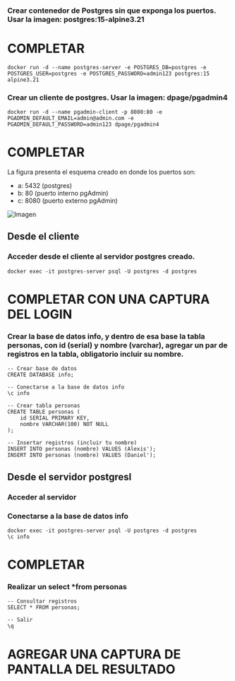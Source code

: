 ### Crear contenedor de Postgres sin que exponga los puertos. Usar la imagen: postgres:15-alpine3.21
# COMPLETAR

```
docker run -d --name postgres-server -e POSTGRES_DB=postgres -e POSTGRES_USER=postgres -e POSTGRES_PASSWORD=admin123 postgres:15 alpine3.21
```

### Crear un cliente de postgres. Usar la imagen: dpage/pgadmin4
```
docker run -d --name pgadmin-client -p 8080:80 -e PGADMIN_DEFAULT_EMAIL=admin@admin.com -e PGADMIN_DEFAULT_PASSWORD=admin123 dpage/pgadmin4
```

# COMPLETAR

La figura presenta el esquema creado en donde los puertos son:
- a: 5432 (postgres)
- b: 80 (puerto interno pgAdmin)
- c: 8080 (puerto externo pgAdmin)

![Imagen](esquema-2-ejercicio.PNG)

## Desde el cliente
### Acceder desde el cliente al servidor postgres creado.
```
docker exec -it postgres-server psql -U postgres -d postgres
```

# COMPLETAR CON UNA CAPTURA DEL LOGIN
### Crear la base de datos info, y dentro de esa base la tabla personas, con id (serial) y nombre (varchar), agregar un par de registros en la tabla, obligatorio incluir su nombre.

```
-- Crear base de datos
CREATE DATABASE info;

-- Conectarse a la base de datos info
\c info

-- Crear tabla personas
CREATE TABLE personas (
    id SERIAL PRIMARY KEY,
    nombre VARCHAR(100) NOT NULL
);

-- Insertar registros (incluir tu nombre)
INSERT INTO personas (nombre) VALUES (Alexis');
INSERT INTO personas (nombre) VALUES (Daniel');
```

## Desde el servidor postgresl
### Acceder al servidor
### Conectarse a la base de datos info

```
docker exec -it postgres-server psql -U postgres -d postgres
\c info
```
# COMPLETAR
### Realizar un select *from personas
```
-- Consultar registros
SELECT * FROM personas;

-- Salir
\q
```

# AGREGAR UNA CAPTURA DE PANTALLA DEL RESULTADO
